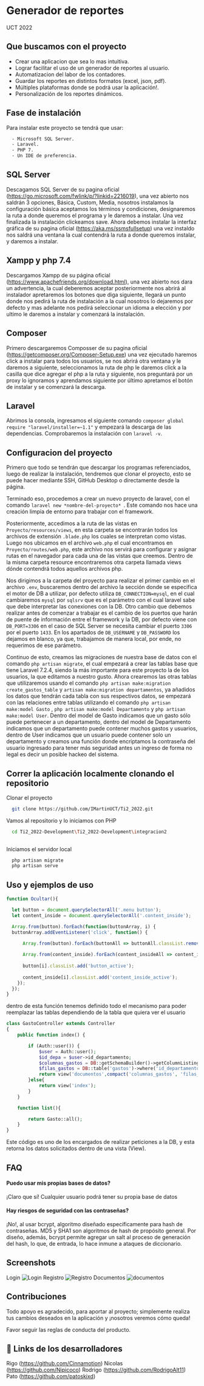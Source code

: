 # Generador de reportes
UCT 2022


## Que buscamos con el proyecto

- Crear una aplicacion que sea lo mas intuitiva. 
- Lograr facilitar el uso de un generador de reportes al usuario.
- Automatizacion del labor de los contadores.
- Guardar los reportes en distintos formatos (excel, json, pdf).
- Múltiples plataformas donde se podrá usar la aplicación!.
- Personalización de los reportes dinámicos.


## Fase de instalación
Para instalar este proyecto se tendrá que usar:

```bash
  - Microsoft SQL Server.
  - Laravel.
  - PHP 7.
  - Un IDE de preferencia.
```

## SQL Server


Descagamos SQL Server de su pagina oficial (https://go.microsoft.com/fwlink/p/?linkid=2216019), una vez abierto nos saldrán 3 opciones, Básica, Custom, Media, nosotros instalamos la configuración básica aceptamos los términos y condiciones, designaremos la ruta a donde queremos el programa y le daremos a instalar. Una vez finalizada la instalación clickeamos save. 
Ahora debemos  instalar la interfaz gráfica de su pagina oficial (https://aka.ms/ssmsfullsetup) una vez instaldo nos saldrá una ventana la cual contendrá la ruta a donde queremos instalar, y daremos a instalar.

## Xampp y php 7.4

Descargamos Xampp de su página oficial (https://www.apachefriends.org/download.html), una vez abierto nos dara un advertencia, la cual deberemos aceptar posteriormente nos abrirá al instalador apretaremos los botones que diga siguiente, llegará un punto donde nos pedirá la ruta de instalación a la cual nosotros lo dejaremos por defecto y mas adelante nos pedirá seleccionar un idioma a elección y por ultimo le daremos a instalar y comenzará la instalación.

## Composer

Primero descargaremos Composser de su pagina oficial (https://getcomposer.org/Composer-Setup.exe) una vez ejecutado haremos click a instalar para todos los usuarios, se nos abrirá otra ventana y le daremos a siguiente, seleccionamos la ruta de php le daremos click a la casilla que dice agregar el php a la ruta y siguiente, nos preguntará por un proxy lo ignoramos y aprendamos siguiente por último apretamos el botón de instalar y se comenzará la descarga. 

## Laravel

Abrimos la consola, ingresamos el siguiente comando ```composer global require "laravel/installer=~1.1"``` y empezará la descarga de las dependencias. Comprobaremos la instalación con ```laravel -v```.


##


##  Configuracion del proyecto

Primero que todo se tendrán que descargar los programas referenciados, luego de realizar la instalación,
tendremos que clonar el proyecto, esto se puede hacer mediante SSH, GitHub Desktop o directamente desde la página.

Terminado eso, procedemos a crear un nuevo proyecto de laravel, con el comando ```laravel new *nombre-del-proyecto* ```. Este comando nos hace una creación limpia de entorno para trabajar con el framework.

Posteriormente, accedimos a la ruta de las vistas en ```Proyecto/resources/views```, en esta carpeta se encontrarán todos los archivos de extensión ```.blade.php``` los cuales se interpretan como vistas. Luego nos ubicamos en el archivo ```web.php``` el cual encontramos en ```Proyecto/routes/web.php```, este archivo nos servirá para configurar y asignar rutas en el navegador para cada una de las vistas que creemos. Dentro de la misma carpeta resource encontraremos otra carpeta llamada views dónde contendrá todos aquellos archivos php.

Nos dirigimos a la carpeta del proyecto para realizar el primer cambio en el archivo ```.env```, buscaremos dentro del archivo la sección donde se especifica el motor de DB a utilizar, por defecto utiliza ```DB_CONNECTION=mysql```, en el cual cambiaremos ```mysql``` por ```sqlsrv``` que es el parámetro con el cual laravel sabe que debe interpretar las conexiones con la DB. Otro cambio que debemos realizar antes de comenzar a trabajar es el cambio de los puertos que harán de puente de información entre el framework y la DB, por defecto viene con ```DB_PORT=3306``` en el caso de SQL Server se necesita cambiar el puerto ```3306``` por el puerto ```1433```. En los apartados de ```DB_USERNAME``` y ```DB_PASSWORD``` los dejamos en blanco, ya que, trabajamos de manera local, por ende, no requerimos de ese parámetro.

Continuo de esto, creamos las migraciones de nuestra base de datos con el comando ```php artisan migrate```, el cual empezará a crear las tablas base que tiene Laravel 7.2.4, siendo la más importante para este proyecto la de los usuarios, la que editamos a nuestro gusto. Ahora crearemos las otras tablas que utilizaremos usando el comando ```php artisan make:migration create_gastos_table``` y  ```artisan make:migration departamentos```, ya añadidos los datos que tendrán cada tabla con sus respectivos datos, se empezará con las relaciones entre tablas utilizando el comando ```php artisan make:model Gasto``` , ```php artisan make:model Departamento``` y  ```php artisan make:model User```. Dentro del model de Gasto indicamos que un gasto sólo puede pertenecer a un departamento, dentro del model de Departamento indicamos que un departamento puede contener muchos gastos y usuarios, dentro de User indicamos que un usuario puede contener solo un departamento y creamos una función donde encriptamos la contraseña del usuario ingresado para tener más seguridad antes un ingreso de forma no legal es decir un posible hackeo del sistema.


## Correr la aplicación localmente clonando el repositorio

Clonar el proyecto

```bash
  git clone https://github.com/IMartinUCT/Ti2_2022.git
```

Vamos al repositorio y lo iniciamos con PHP

```bash
  cd Ti2_2022-Development\Ti2_2022-Development\integracion2
  
```

Iniciamos el servidor local

```bash
  php artisan migrate
  php artisan serve
```



## Uso y ejemplos de uso

```javascript
function Ocultar(){

  let button = document.querySelectorAll('.menu button');
  let content_inside = document.querySelectorAll('.content_inside');

  Array.from(button).forEach(function(buttonArray, i) {
  buttonArray.addEventListener('click', function() {

      Array.from(button).forEach(buttonAll => buttonAll.classList.remove('button_active'));
      
      Array.from(content_inside).forEach(content_insideAll => content_insideAll.classList.remove('content_inside_active'));
      
      button[i].classList.add('button_active'); 
      
      content_inside[i].classList.add('content_inside_active');  
    });
  });
}
```
dentro de esta función tenemos definido todo el mecanismo para poder reemplazar las tablas dependiendo de la tabla que quiera ver el usuario

```php 
class GastoController extends Controller
{
    public function index() {

        if (Auth::user()) {
            $user = Auth::user();
            $id_depa = $user->id_departamento;
            $columnas_gastos = DB::getSchemaBuilder()->getColumnListing('gastos');
            $filas_gastos = DB::table('gastos')->where('id_departamento',$id_depa)->get();
            return view('documentos',compact('columnas_gastos', 'filas_gastos'));            
        }else{
            return view('index');
        }
    }

    function list(){

        return Gasto::all();
    }
}
```
Este código es uno de los encargados de realizar peticiones a la DB, y esta retorna los datos solicitados dentro de una vista (View).

## FAQ

#### Puedo usar mis propias bases de datos?

¡Claro que sí! Cualquier usuario podrá tener su propia base de datos

#### Hay riesgos de seguridad con las contraseñas?

¡No!, al usar bcrypt, algoritmo diseñado específicamente para hash de contraseñas. MD5 y SHA1 son algoritmos de hash de propósito general. Por diseño, además, bcrypt permite agregar un salt al proceso de generación del hash, lo que, de entrada, lo hace inmune a ataques de diccionario.


## Screenshots

Login
![Login](https://cdn.upload.systems/uploads/oyjZ5x5J.png)
Registro
![Registro](https://cdn.upload.systems/uploads/gFCEnADz.png)
Documentos
![documentos](https://cdn.upload.systems/uploads/fbXgFjMy.png)



## Contribuciones

Todo apoyo es agradecido, para aportar al proyecto; simplemente realiza tus cambios deseados en la aplicación y ¡nosotros veremos cómo queda!

Favor seguir las reglas de conducta del producto.


## 🔗 Links de los desarrolladores
Rigo (https://github.com/Cinnamotion)
Nicolas (https://github.com/Nipicoco)
Rodrigo (https://github.com/RodrigoAlt11)
Pato (https://github.com/patoskixd)
